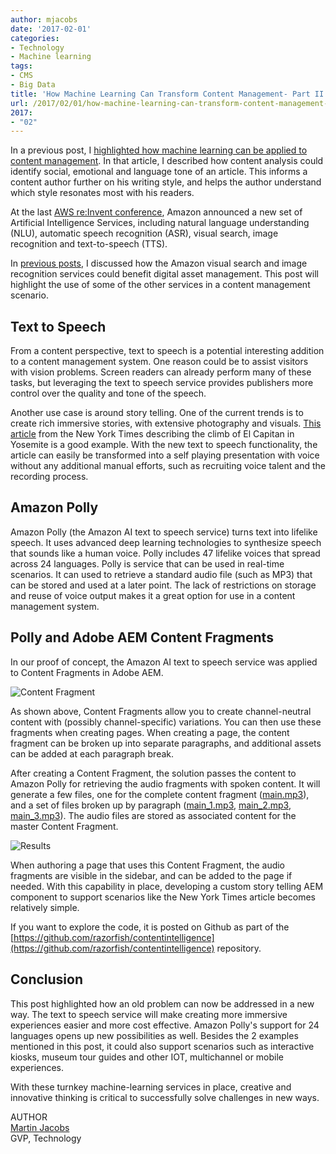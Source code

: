 ```yaml
---
author: mjacobs
date: '2017-02-01'
categories:
- Technology
- Machine learning
tags:
- CMS
- Big Data
title: 'How Machine Learning Can Transform Content Management- Part II'
url: /2017/02/01/how-machine-learning-can-transform-content-management-ii
2017:
- "02"
---
```


In a previous post, I [highlighted how machine learning can be applied to content management](http://www.linkedin.com/pulse/how-machine-learning-can-transform-content-management-martin-jacobs). In that article, I described how content analysis could identify social, emotional and language tone of an article. This informs a content author further on his writing style, and helps the author understand which style resonates most with his readers.

At the last [AWS re:Invent conference](http://technology.publicissapient.com/2016/12/09/highlights-from-aws-reinvent-2016/index.html), Amazon announced a new set of Artificial Intelligence Services, including natural language understanding (NLU), automatic speech recognition (ASR), visual search, image recognition and text-to-speech (TTS).

In [previous posts](http://www.linkedin.com/pulse/how-machine-learning-can-transform-digital-asset-iii-martin-jacobs), I discussed how the Amazon visual search and image recognition services could benefit digital asset management. This post will highlight the use of some of the other services in a content management scenario.


Text to Speech
-------------------------------------

From a content perspective, text to speech is a potential interesting addition to a content management system. One reason could be to assist visitors with vision problems. Screen readers can already perform many of these tasks, but leveraging the text to speech service provides publishers more control over the quality and tone of the speech.

Another use case is around story telling. One of the current trends is to create rich immersive stories, with extensive photography and visuals. [This article](http://www.nytimes.com/interactive/2015/01/09/sports/the-dawn-wall-el-capitan.html) from the New York Times describing the climb of El Capitan in Yosemite is a good example. With the new text to speech functionality, the article can easily be transformed into a self playing presentation with voice without any additional manual efforts, such as recruiting voice talent and the recording process.

Amazon Polly
---------------------------------------------------------------

Amazon Polly (the Amazon AI text to speech service) turns text into lifelike speech. It uses advanced deep learning technologies to synthesize speech that sounds like a human voice. Polly includes 47 lifelike voices that spread across 24 languages. Polly is service that can be used in real-time scenarios. It can used to retrieve a standard audio file (such as MP3) that can be stored and used at a later point. The lack of restrictions on storage and reuse of voice output makes it a great option for use in a content management system.

Polly and Adobe AEM Content Fragments
---------------------------------

In our proof of concept, the Amazon AI text to speech service was applied to Content Fragments in Adobe AEM.

![Content Fragment](/media/polly/content_fragment_editing.png "Content Fragment example")

As shown above, Content Fragments allow you to create channel-neutral content with (possibly channel-specific) variations. You can then use these fragments when creating pages. When creating a page, the content fragment can be broken up into separate paragraphs, and additional assets can be added at each paragraph break.

After creating a Content Fragment, the solution passes the content to Amazon Polly for retrieving the audio fragments with spoken content. It will generate a few files, one for the complete content fragment ([main.mp3](http://technology.publicissapient.com/media/polly/main.mp3)), and a set of files broken up by paragraph ([main_1.mp3](http://technology.publicissapient.com/media/polly/main_1.mp3), [main_2.mp3](http://technology.publicissapient.com/media/polly/main_2.mp3), [main_3.mp3](http://technology.publicissapient.com/media/polly/main_3.mp3)). The audio files are stored as associated content for the master Content Fragment.

![Results](/media/polly/example_content_fragment.png "Results")

When authoring a page that uses this Content Fragment, the audio fragments are visible in the sidebar, and can be added to the page if needed. With this capability in place, developing a custom story telling AEM component to support scenarios like the New York Times article becomes relatively simple.

If you want to explore the code, it is posted on Github as part of the [https://github.com/razorfish/contentintelligence](https://github.com/razorfish/contentintelligence) repository.

Conclusion
------------------------------------

This post highlighted how an old problem can now be addressed in a new way. The text to speech service will make creating more immersive experiences easier and more cost effective. Amazon Polly's support for 24 languages opens up new possibilities as well. Besides the 2 examples mentioned in this post, it could also support scenarios such as interactive kiosks, museum tour guides and other IOT, multichannel or mobile experiences.

With these turnkey machine-learning services in place, creative and innovative thinking is critical to successfully solve challenges in new ways.

<span class="author">AUTHOR</span>  
<a href="https://www.linkedin.com/in/martinjacobs1" class="author-name">Martin Jacobs</a>  
GVP, Technology
